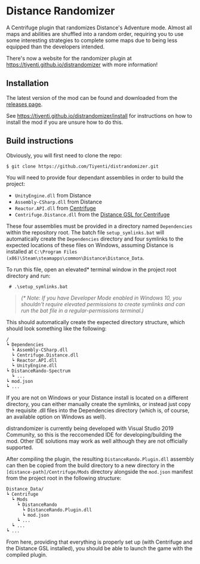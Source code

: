 # Distance Randomizer
A Centrifuge plugin that randomizes Distance's Adventure mode. Almost all maps and abilities are
shuffled into a random order, requiring you to use some interesting strategies to complete some maps due to being less equipped than the developers intended.

There's now a website for the randomizer plugin at https://tiyenti.github.io/distrandomizer with more information!

## Installation
The latest version of the mod can be found and downloaded from the [releases page](https://github.com/Tiyenti/distrandomizer/releases).

See https://tiyenti.github.io/distrandomizer/install for instructions on how to install
the mod if you are unsure how to do this.

## Build instructions
Obviously, you will first need to clone the repo:

    $ git clone https://github.com/Tiyenti/distrandomizer.git

You will need to provide four dependant assemblies in order to build the project:

* `UnityEngine.dll` from Distance
* `Assembly-CSharp.dll` from Distance
* `Reactor.API.dll` from [Centrifuge](https://github.com/Ciastex/Centrifuge)
* `Centrifuge.Distance.dll` from the [Distance GSL for Centrifuge](https://github.com/REHERC/Centrifuge.Distance)

These four assemblies must be provided in a directory named `Dependencies` within the
repository root. The batch file `setup_symlinks.bat` will automatically create the `Dependencies`
directory and four symlinks to the expected locations of these files on Windows, assuming Distance is installed at `C:\Program Files (x86)\Steam\steamapps\common\Distance\Distance_Data`.

To run this file, open an elevated* terminal window in the project root directory and run:

     # .\setup_symlinks.bat

> _(* Note: If you have Developer Mode enabled in Windows 10, you shouldn't require elevated permissions to create symlinks and can run the bat file in a regular-permissions terminal.)_

This should automatically create the expected directory structure, which should look something
like the following:

    /
    ┕ Dependencies
      ┕ Assembly-CSharp.dll
      ┕ Centrifuge.Distance.dll
      ┕ Reactor.API.dll
      ┕ UnityEngine.dll
    ┕ DistanceRando-Spectrum
      ┕ ...
    ┕ mod.json
    ┕ ...

If you are not on Windows or your Distance install is located on a different directory, you can either manually create the symlinks, or instead just copy the requisite .dll files into the Dependencies directory (which is, of course, an available option on Windows as well).

distrandomizer is currently being developed with Visual Studio 2019 Community, so this is the reccomended IDE for developing/building the mod. Other IDE solutions may work as well
although they are not officially supported.

After compiling the plugin, the resulting `DistanceRando.Plugin.dll` assembly can
then be copied from the build directory to a new directory in the `[distance-path]/Centrifuge/Mods` directory alongside the `mod.json` manifest from the project root in the following structure:

    Distance_Data/
    ┕ Centrifuge
      ┕ Mods
        ┕ DistanceRando
          ┕ DistanceRando.Plugin.dll
          ┕ mod.json
        ┕ ...
      ┕ ...
    ┕ ...

From here, providing that everything is properly set up (with Centrifuge and the Distance GSL
installed), you should be able to launch the game with the compiled plugin.
